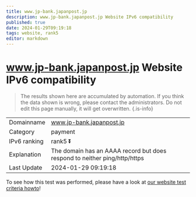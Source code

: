 ```yaml
---
title: www.jp-bank.japanpost.jp
description: www.jp-bank.japanpost.jp Website IPv6 compatibility
published: true
date: 2024-01-29T09:19:18
tags: website, rank5
editor: markdown
---
```


# www.jp-bank.japanpost.jp Website IPv6 compatibility

> The results shown here are accumulated by automation. If you think the data shown is wrong, please contact the administrators. 
> Do not edit this page manually, it will get overwritten.
{.is-info}


|   |   |
| - | - |
| Domainname | www.jp-bank.japanpost.jp
| Category | payment |
| IPv6 ranking | rank5 :arrow_double_down: |
| Explanation | The domain has an AAAA record but does respond to neither ping/http/https |
| Last Update | 2024-01-29 09:19:18 |

To see how this test was performed, please have a look at [our website test criteria howto](/howto/testcriteria/website)!

